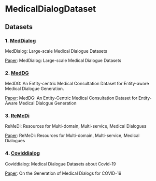 # MedicalDialogDataset

## Datasets

### 1. [MedDialog](https://huggingface.co/datasets/UCSD26/medical_dialog)
MedDialog: Large-scale Medical Dialogue Datasets

[Paper](https://aclanthology.org/2020.emnlp-main.743/): MedDialog: Large-scale Medical Dialogue Datasets

### 2. [MedDG](https://github.com/lwgkzl/MedDG)
MedDG: An Entity-centric Medical Consultation Dataset for Entity-aware Medical Dialogue Generation.

[Paper](https://link.springer.com/chapter/10.1007/978-3-031-17120-8_35): MedDG: An Entity-Centric Medical Consultation Dataset for Entity-Aware Medical Dialogue Generation

### 3. [ReMeDi](https://github.com/yanguojun123/Medical-Dialogue)
ReMeDi: Resources for Multi-domain, Multi-service, Medical Dialogues

[Paper](https://dl.acm.org/doi/10.1145/3477495.3531809): ReMeDi: Resources for Multi-domain, Multi-service, Medical Dialogues

### 4. [Coviddialog](https://huggingface.co/datasets/UCSD-AI4H/covid_qa_ucsd)
Coviddialog: Medical Dialogue Datasets about Covid-19

[Paper](https://aclanthology.org/2021.acl-short.112.pdf): On the Generation of Medical Dialogs for COVID-19
